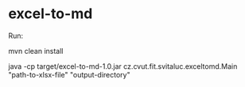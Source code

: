 # excel-to-md

Run:

mvn clean install

java -cp target/excel-to-md-1.0.jar cz.cvut.fit.svitaluc.exceltomd.Main "path-to-xlsx-file" "output-directory"
